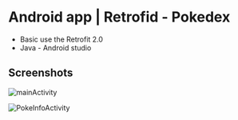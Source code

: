 # Android app | Retrofid - Pokedex 

- Basic use the Retrofit 2.0
- Java - Android studio

## Screenshots

![mainActivity](https://user-images.githubusercontent.com/79825499/123153209-a8267000-d422-11eb-90e3-be09c484a064.jpg) 

![PokeInfoActivity](https://user-images.githubusercontent.com/79825499/123153535-005d7200-d423-11eb-84ac-eab95f970155.jpg)
